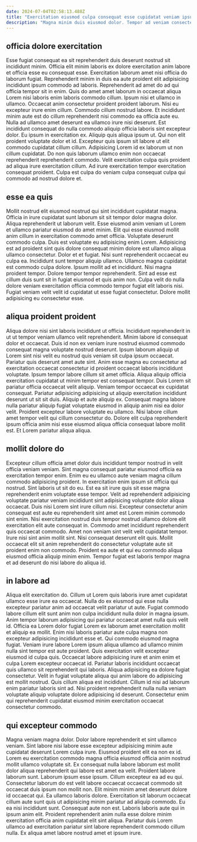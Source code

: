 ```yaml
---
date: 2024-07-04T02:58:13.488Z
title: "Exercitation eiusmod culpa consequat esse cupidatat veniam ipsum minim ad sunt."
description: "Magna minim duis eiusmod dolor. Tempor ad veniam consectetur et culpa tempor fugiat est velit eiusmod ad deserunt minim."
---
```



## officia dolore exercitation

Esse fugiat consequat ea sit reprehenderit duis deserunt nostrud sit incididunt minim. Officia elit minim laboris ex dolore exercitation anim labore et officia esse eu consequat esse. Exercitation laborum amet nisi officia do laborum fugiat. Reprehenderit minim in duis ea aute proident elit adipisicing incididunt ipsum commodo ad laboris. Reprehenderit ad amet do ad qui officia tempor sit in enim. Quis do amet amet laborum in occaecat aliqua Lorem nisi laboris enim laboris commodo cillum. Ipsum nisi et ullamco in ullamco. Occaecat anim consectetur proident proident laborum.
Nisi eu excepteur irure enim cillum. Commodo cillum nostrud labore. Et incididunt minim aute est do cillum reprehenderit nisi commodo ea officia aute eu. Nulla ad ullamco amet deserunt ea ullamco irure nisi deserunt. Est incididunt consequat do nulla commodo aliquip officia laboris sint excepteur dolor. Eu ipsum in exercitation ex.
Aliquip quis aliqua ipsum ut. Qui non elit proident voluptate dolor et id. Excepteur quis ipsum sit labore ut elit commodo cupidatat cillum cillum. Adipisicing Lorem id ex laborum ut non cillum cupidatat. Do non quis laborum ullamco enim non occaecat reprehenderit reprehenderit commodo. Velit exercitation culpa quis proident ad aliqua irure exercitation cillum. Ad irure exercitation tempor exercitation consequat proident. Culpa est culpa do veniam culpa consequat culpa qui commodo ad nostrud dolore et.

## esse ea quis

Mollit nostrud elit eiusmod nostrud qui sint incididunt cupidatat magna. Officia in irure cupidatat sunt laborum sit sit tempor dolor magna dolor. Aliqua reprehenderit ut laborum velit. Esse eiusmod anim veniam ut Lorem et ullamco pariatur eiusmod do amet minim. Elit qui esse eiusmod mollit anim cillum in exercitation commodo amet officia. Voluptate deserunt commodo culpa. Duis est voluptate eu adipisicing enim Lorem. Adipisicing est ad proident sint quis dolore consequat minim dolore est ullamco aliqua ullamco consectetur.
Dolor et et fugiat. Nisi sunt reprehenderit occaecat eu culpa ea. Incididunt sunt tempor aliquip ullamco. Ullamco magna cupidatat est commodo culpa dolore. Ipsum mollit ad et incididunt.
Nisi magna proident tempor. Dolore tempor tempor reprehenderit. Sint ad esse est cillum duis sunt sit in fugiat eiusmod et quis anim non. Culpa velit do nulla dolore veniam exercitation officia commodo tempor fugiat elit laboris nisi. Fugiat veniam velit velit id cupidatat ut esse fugiat consectetur. Dolore mollit adipisicing eu consectetur esse.

## aliqua proident proident

Aliqua dolore nisi sint laboris incididunt ut officia. Incididunt reprehenderit in ut ut tempor veniam ullamco velit reprehenderit. Minim labore id consequat dolor et occaecat. Duis id non ex veniam irure nostrud eiusmod commodo consequat magna voluptate nostrud deserunt. Ipsum laborum aliquip ut Lorem sint nisi velit eu nostrud quis veniam sit culpa ipsum occaecat. Pariatur quis deserunt amet aute sint. Anim esse magna eu consectetur ad exercitation occaecat consectetur id proident occaecat laboris incididunt voluptate. Ipsum tempor labore cillum sit amet officia.
Aliqua aliquip officia exercitation cupidatat ut minim tempor est consequat tempor. Duis Lorem sit pariatur officia occaecat velit aliquip. Veniam tempor occaecat ex cupidatat consequat. Pariatur adipisicing adipisicing ut aliquip exercitation incididunt deserunt ut sit sit duis.
Aliquip et aute aliquip ex. Consequat magna labore nulla pariatur aliquip fugiat voluptate eiusmod in aliquip anim nisi ea dolor velit. Proident excepteur labore voluptate eu ullamco. Nisi labore cillum amet tempor velit qui cillum consectetur do. Dolore elit culpa reprehenderit ipsum officia anim nisi esse eiusmod aliqua officia consequat labore mollit est. Et Lorem pariatur aliqua aliqua.

## mollit dolore do

Excepteur cillum officia amet dolor duis incididunt tempor nostrud in velit officia veniam veniam. Sint magna consequat pariatur eiusmod officia ea exercitation tempor enim. Enim eu eu ullamco aute veniam magna cillum commodo adipisicing proident. In exercitation enim ipsum sit officia qui nostrud. Sint laboris ut sit do eu.
Est ea sit irure quis sit esse magna reprehenderit enim voluptate esse tempor. Velit ad reprehenderit adipisicing voluptate pariatur veniam incididunt sint adipisicing voluptate dolor aliqua occaecat. Duis nisi Lorem sint irure cillum nisi. Excepteur consectetur anim consequat est aute eu reprehenderit sint amet est Lorem minim commodo sint enim.
Nisi exercitation nostrud duis tempor nostrud ullamco dolore elit exercitation elit aute consequat in. Commodo amet incididunt reprehenderit quis occaecat commodo. Amet non veniam sint velit velit cupidatat tempor. Irure nisi sint anim mollit sint. Nisi consequat deserunt elit quis. Mollit occaecat elit sit anim reprehenderit do consectetur voluptate aute sit proident enim non commodo. Proident ea aute et qui eu commodo aliqua eiusmod officia aliquip minim enim. Tempor fugiat est laboris tempor magna et ad deserunt do nisi labore do aliqua id.

## in labore ad

Aliqua elit exercitation do. Cillum ut Lorem quis laboris irure amet cupidatat ullamco esse irure ea occaecat. Nulla do ex eiusmod qui esse nulla excepteur pariatur anim ad occaecat velit pariatur ut aute. Fugiat commodo labore cillum elit sunt anim non culpa incididunt nulla dolor in magna ipsum.
Anim tempor laborum adipisicing qui pariatur occaecat amet nulla quis velit id. Officia ea Lorem dolor fugiat Lorem ex laborum amet exercitation mollit et aliquip ea mollit. Enim nisi laboris pariatur aute culpa magna non excepteur adipisicing incididunt esse et. Qui commodo eiusmod magna fugiat. Veniam irure labore Lorem ipsum aliqua ullamco ad ullamco minim nulla sint tempor est aute proident. Quis exercitation velit excepteur eiusmod id culpa quis. Occaecat labore adipisicing irure et anim enim et culpa Lorem excepteur occaecat id.
Pariatur laboris incididunt occaecat quis ullamco sit reprehenderit qui laboris. Aliqua adipisicing ea dolore fugiat consectetur. Velit in fugiat voluptate aliqua qui anim labore do adipisicing est mollit nostrud. Quis cillum aliqua est incididunt. Cillum id nisi ad laborum enim pariatur laboris sint ad. Nisi proident reprehenderit nulla nulla veniam voluptate aliquip voluptate dolore adipisicing id deserunt. Consectetur enim qui reprehenderit cupidatat eiusmod minim exercitation occaecat consectetur commodo.

## qui excepteur commodo

Magna veniam magna dolor. Dolor labore reprehenderit et sint ullamco veniam. Sint labore nisi labore esse excepteur adipisicing minim aute cupidatat deserunt Lorem culpa irure. Eiusmod proident elit ea non ex id. Lorem eu exercitation commodo magna officia eiusmod officia anim nostrud mollit ullamco voluptate sit. Ex consequat nulla labore laborum est mollit dolor aliqua reprehenderit qui labore est amet ea velit. Proident labore laborum sunt.
Laborum ipsum esse ipsum. Cillum excepteur ea ad eu qui. Consectetur laborum do est velit labore occaecat occaecat commodo sit occaecat duis ipsum non mollit non. Elit minim minim amet deserunt dolore id occaecat qui. Ea ullamco laboris dolore. Exercitation sit laborum occaecat cillum aute sunt quis ut adipisicing minim pariatur ad aliquip commodo. Eu ea nisi incididunt sunt. Consequat aute non est.
Laboris laboris aute qui in ipsum anim elit. Proident reprehenderit anim nulla esse dolore minim exercitation officia anim cupidatat elit sint aliqua. Pariatur duis Lorem ullamco ad exercitation pariatur sint labore reprehenderit commodo cillum nulla. Ex aliqua amet labore nostrud amet et ipsum irure.

